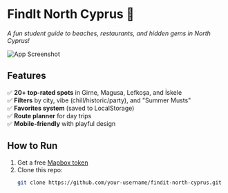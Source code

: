 # FindIt North Cyprus 🍍

_A fun student guide to beaches, restaurants, and hidden gems in North Cyprus!_

![App Screenshot](https://i.imgur.com/ABC123.png)

## Features

✅ **20+ top-rated spots** in Girne, Magusa, Lefkoşa, and İskele  
✅ **Filters** by city, vibe (chill/historic/party), and "Summer Musts"  
✅ **Favorites system** (saved to LocalStorage)  
✅ **Route planner** for day trips  
✅ **Mobile-friendly** with playful design

## How to Run

1. Get a free [Mapbox token](https://account.mapbox.com/)
2. Clone this repo:
   ```bash
   git clone https://github.com/your-username/findit-north-cyprus.git
   ```
